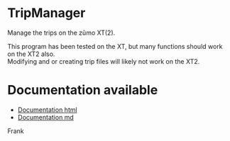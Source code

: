 # TripManager
Manage the trips on the z&#0361;mo XT(2).

This program has been tested on the XT, but many functions should work on the XT2 also.<br>
Modifying and or creating trip files will likely not work on the XT2.

# Documentation available
 - [Documentation html](https://htmlpreview.github.io/?https://github.com/FrankBijnen/TripManager/blob/main/TripManager/docs/README.md)
 - [Documentation md](TripManager/docs/README.md)

Frank
